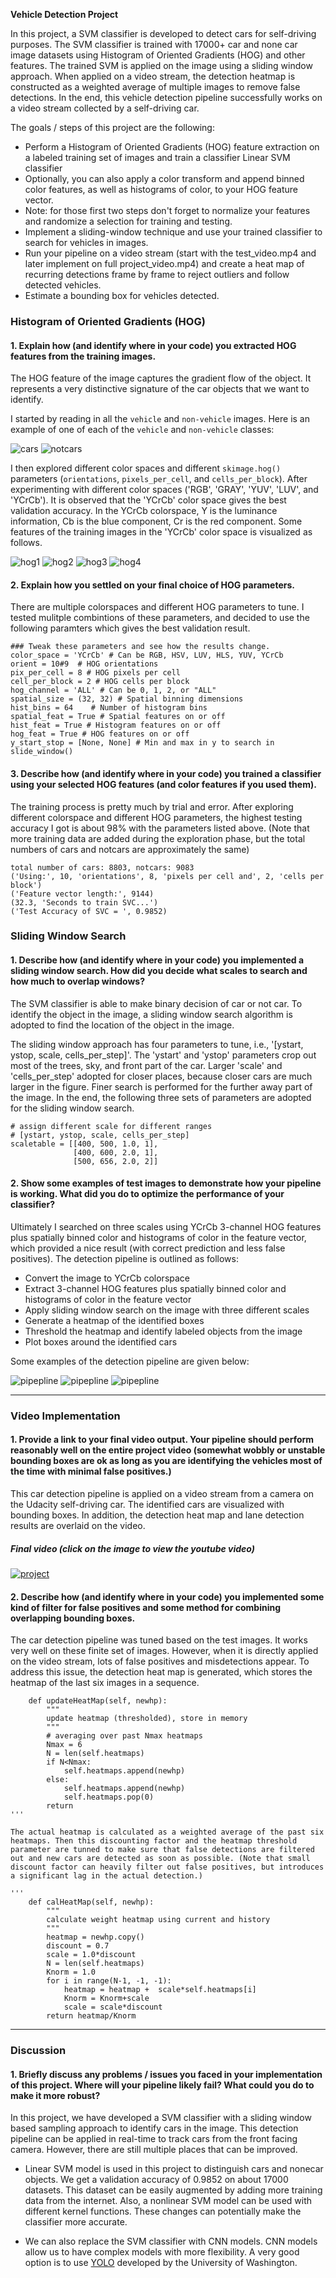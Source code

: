 **Vehicle Detection Project**

In this project, a SVM classifier is developed to detect cars for self-driving purposes. The SVM classifier is trained with 17000+ car and none car image datasets using Histogram of Oriented Gradients (HOG) and other features. The trained SVM is applied on the image using a sliding window approach. When applied on a video stream, the detection heatmap is constructed as a weighted average of multiple images to remove false detections. In the end, this vehicle detection pipeline successfully works on a video stream collected by a self-driving car. 

The goals / steps of this project are the following:

* Perform a Histogram of Oriented Gradients (HOG) feature extraction on a labeled training set of images and train a classifier Linear SVM classifier
* Optionally, you can also apply a color transform and append binned color features, as well as histograms of color, to your HOG feature vector. 
* Note: for those first two steps don't forget to normalize your features and randomize a selection for training and testing.
* Implement a sliding-window technique and use your trained classifier to search for vehicles in images.
* Run your pipeline on a video stream (start with the test_video.mp4 and later implement on full project_video.mp4) and create a heat map of recurring detections frame by frame to reject outliers and follow detected vehicles.
* Estimate a bounding box for vehicles detected.

[//]: # (Image References)
[img1]: ./output_images/cars.png
[img2]: ./output_images/notcar.png
[img3]: ./output_images/pp7.png
[img4]: ./output_images/pp9.png
[img5]: ./output_images/pp10.png
[img6]: ./output_images/pp14.png
[img7]: ./output_images/project.png
[img8]: ./output_images/hog1.png
[img9]: ./output_images/hog2.png
[img10]: ./output_images/hog3.png
[img11]: ./output_images/hog4.png



### Histogram of Oriented Gradients (HOG)

#### 1. Explain how (and identify where in your code) you extracted HOG features from the training images.

The HOG feature of the image captures the gradient flow of the object. It represents a very distinctive signature of the car objects that we want to identify. 

I started by reading in all the `vehicle` and `non-vehicle` images.  Here is an example of one of each of the `vehicle` and `non-vehicle` classes:

![cars][img1]
![notcars][img2]

I then explored different color spaces and different `skimage.hog()` parameters (`orientations`, `pixels_per_cell`, and `cells_per_block`). After experimenting with different color spaces ('RGB', 'GRAY', 'YUV', 'LUV', and 'YCrCb'). It is observed that the 'YCrCb' color space gives the best validation accuracy. In the YCrCb colorspace, Y is the luminance information, Cb is the blue component, Cr is the red component. Some features of the training images in the 'YCrCb' color space is visualized as follows.

![hog1][img8]
![hog2][img9]
![hog3][img10]
![hog4][img11]

#### 2. Explain how you settled on your final choice of HOG parameters.

There are multiple colorspaces and different HOG parameters to tune. I tested mulitple combintions of these parameters, and decided to use the following paramters which gives the best validation result.

    ### Tweak these parameters and see how the results change.
    color_space = 'YCrCb' # Can be RGB, HSV, LUV, HLS, YUV, YCrCb
    orient = 10#9  # HOG orientations
    pix_per_cell = 8 # HOG pixels per cell
    cell_per_block = 2 # HOG cells per block
    hog_channel = 'ALL' # Can be 0, 1, 2, or "ALL"
    spatial_size = (32, 32) # Spatial binning dimensions
    hist_bins = 64    # Number of histogram bins
    spatial_feat = True # Spatial features on or off
    hist_feat = True # Histogram features on or off
    hog_feat = True # HOG features on or off
    y_start_stop = [None, None] # Min and max in y to search in slide_window()


#### 3. Describe how (and identify where in your code) you trained a classifier using your selected HOG features (and color features if you used them).

The training process is pretty much by trial and error. After exploring different colorspace and different HOG parameters, the highest testing accuracy I got is about 98% with the parameters listed above. (Note that more training data are added during the exploration phase, but the total numbers of cars and notcars are approximately the same)

```
total number of cars: 8803, notcars: 9083 
('Using:', 10, 'orientations', 8, 'pixels per cell and', 2, 'cells per block')
('Feature vector length:', 9144)
(32.3, 'Seconds to train SVC...')
('Test Accuracy of SVC = ', 0.9852)
```

### Sliding Window Search

#### 1. Describe how (and identify where in your code) you implemented a sliding window search.  How did you decide what scales to search and how much to overlap windows?

The SVM classifier is able to make binary decision of car or not car. To identify the object in the image, a sliding window search algorithm is adopted to find the location of the object in the image.

The sliding window approach has four parameters to tune, i.e., '[ystart, ystop, scale, cells_per_step]'. The 'ystart' and 'ystop' parameters crop out most of the trees, sky, and front part of the car. Larger 'scale' and 'cells_per_step' adopted for closer places, because closer cars are much larger in the figure. Finer search is performed for the further away part of the image. In the end, the following three sets of parameters are adopted for the sliding window search.

    # assign different scale for different ranges
    # [ystart, ystop, scale, cells_per_step]
    scaletable = [[400, 500, 1.0, 1],
                  [400, 600, 2.0, 1], 
                  [500, 656, 2.0, 2]]

#### 2. Show some examples of test images to demonstrate how your pipeline is working.  What did you do to optimize the performance of your classifier?

Ultimately I searched on three scales using YCrCb 3-channel HOG features plus spatially binned color and histograms of color in the feature vector, which provided a nice result (with correct prediction and less false positives). The detection pipeline is outlined as follows:

* Convert the image to YCrCb colorspace
* Extract 3-channel HOG features plus spatially binned color and histograms of color in the feature vector
* Apply sliding window search on the image with three different scales
* Generate a heatmap of the identified boxes
* Threshold the heatmap and identify labeled objects from the image
* Plot boxes around the identified cars

Some examples of the detection pipeline are given below:

![pipepline][img4]
![pipepline][img5]
![pipepline][img6]

---

### Video Implementation

#### 1. Provide a link to your final video output.  Your pipeline should perform reasonably well on the entire project video (somewhat wobbly or unstable bounding boxes are ok as long as you are identifying the vehicles most of the time with minimal false positives.)

This car detection pipeline is applied on a video stream from a camera on the Udacity self-driving car. The identified cars are visualized with bounding boxes. In addition, the detection heat map and lane detection results are overlaid on the video.

##### Final video (click on the image to view the youtube video)

[![project][img7]](https://youtu.be/RbZO0yhE3YY)


#### 2. Describe how (and identify where in your code) you implemented some kind of filter for false positives and some method for combining overlapping bounding boxes.

The car detection pipeline was tuned based on the test images. It works very well on these finite set of images. However, when it is directly applied on the video stream, lots of false positives and misdetections appear. To address this issue, the detection heat map is generated, which stores the heatmap of the last six images in a sequence. 

```
    def updateHeatMap(self, newhp):
        """
        update heatmap (thresholded), store in memory
        """
        # averaging over past Nmax heatmaps
        Nmax = 6
        N = len(self.heatmaps)
        if N<Nmax:
            self.heatmaps.append(newhp)
        else:
            self.heatmaps.append(newhp)
            self.heatmaps.pop(0)
        return
'''

The actual heatmap is calculated as a weighted average of the past six heatmaps. Then this discounting factor and the heatmap threshold parameter are tunned to make sure that false detections are filtered out and new cars are detected as soon as possible. (Note that small discount factor can heavily filter out false positives, but introduces a significant lag in the actual detection.)

'''
    def calHeatMap(self, newhp):
        """
        calculate weight heatmap using current and history
        """
        heatmap = newhp.copy()
        discount = 0.7
        scale = 1.0*discount
        N = len(self.heatmaps)
        Knorm = 1.0
        for i in range(N-1, -1, -1):
            heatmap = heatmap +  scale*self.heatmaps[i]
            Knorm = Knorm+scale
            scale = scale*discount
        return heatmap/Knorm

```

---

### Discussion

#### 1. Briefly discuss any problems / issues you faced in your implementation of this project.  Where will your pipeline likely fail?  What could you do to make it more robust?

In this project, we have developed a SVM classifier with a sliding window based sampling approach to identify cars in the image. This detection pipeline can be applied in real-time to track cars from the front facing camera. However, there are still multiple places that can be improved.

* Linear SVM model is used in this project to distinguish cars and nonecar objects. We get a validation accuracy of 0.9852 on about 17000 datasets. This dataset can be easily augmented by adding more training data from the internet. Also, a nonlinear SVM model can be used with different kernel functions. These changes can potentially make the classifier more accurate.  

* We can also replace the SVM classifier with CNN models. CNN models allow us to have complex models with more flexibility. A very good option is to use [YOLO](https://pjreddie.com/darknet/yolo/) developed by the University of Washington.

